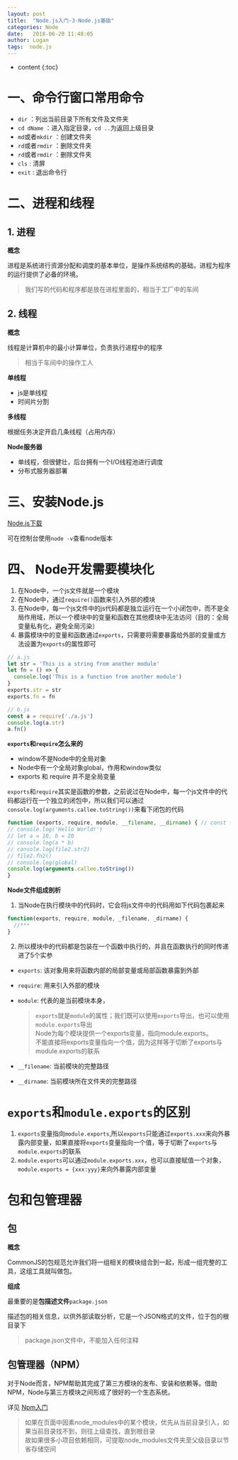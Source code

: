 ```yaml
---
layout: post
title:  "Node.js入门-3-Node.js基础"
categories: Node
date:   2018-06-20 11:48:05
author: Logan
tags:  node.js
---
```


* content
{:toc}

# 一、命令行窗口常用命令

- `dir` ：列出当前目录下所有文件及文件夹
- `cd dName` ：进入指定目录，`cd ..`为返回上级目录
- `md`或者`mkdir` ：创建文件夹
- `rd`或者`rmdir` ：删除文件夹
- `rd`或者`rmdir` ：删除文件夹
- `cls` : 清屏
- `exit` : 退出命令行

# 二、进程和线程

## 1. 进程

**概念**

进程是系统进行资源分配和调度的基本单位，是操作系统结构的基础，进程为程序的运行提供了必备的环境。

> 我们写的代码和程序都是放在进程里面的，相当于工厂中的车间

## 2. 线程

**概念**

线程是计算机中的最小计算单位，负责执行进程中的程序

> 相当于车间中的操作工人






**单线程**

- js是单线程
- 时间片分割

**多线程**

根据任务决定开启几条线程（占用内存）

**Node服务器**

- 单线程，但很健壮，后台拥有一个I/O线程池进行调度
- 分布式服务器部署






# 三、安装Node.js

[Node.js下载](https://nodejs.org/en/)

可在控制台使用`node -v`查看node版本

# 四、 Node开发需要模块化
1. 在Node中，一个js文件就是一个模块
2. 在Node中，通过`require()`函数来引入外部的模块
3. 在Node中，每一个js文件中的js代码都是独立运行在一个小闭包中，而不是全局作用域，所以一个模块中的变量和函数在其他模块中无法访问（目的：全局变量私有化，避免全局污染）
4. 暴露模块中的变量和函数通过`exports`，只需要将需要暴露给外部的变量或方法设置为`exports`的属性即可

  ```js
  // a.js
  let str = 'This is a string from another module'
  let fn = () => {
    console.log('This is a function from another module')
  }
  exports.str = str
  exports.fn = fn
  
  // b.js
  const a = require('./a.js')
  console.log(a.str)
  a.fn()
  ```

**`exports`和`require`怎么来的**

- window不是Node中的全局对象
- Node中有一个全局对象global，作用和window类似
- exports 和 require 并不是全局变量

`exports`和`require`其实是函数的参数，之前说过在Node中，每一个js文件中的代码都运行在一个独立的闭包中，所以我们可以通过`console.log(arguments.callee.toString())`来看下闭包的代码

```js
function (exports, require, module, __filename, __dirname) { // const file2 = require('./2')
// console.log('Hello World!')
// let a = 10, b = 20
// console.log(a * b)
// console.log(file2.str2)
// file2.fn2()
// console.log(global)
console.log(arguments.callee.toString())
}
```

**Node文件组成剖析**

1. 当Node在执行模块中的代码时，它会将js文件中的代码用如下代码包裹起来

  ```js
  function(exports, require, module, _filename, _dirname) {
    //***
  }
  ```

2. 所以模块中的代码都是包装在一个函数中执行的，并且在函数执行的同时传递进了5个实参

  - `exports`: 该对象用来将函数内部的局部变量或局部函数暴露到外部
  - `require`: 用来引入外部的模块
  - `module`: 代表的是当前模块本身，
      
      > `exports`就是`module`的属性；我们既可以使用`exports`导出，也可以使用`module.exports`导出<br>
      > Node为每个模块提供一个exports变量，指向module.exports。<br>
      > 不能直接将exports变量指向一个值，因为这样等于切断了exports与module.exports的联系

  - `__filename`: 当前模块的完整路径
  - `__dirname`: 当前模块所在文件夹的完整路径

# `exports`和`module.exports`的区别

1. `exports`变量指向`module.exports`,所以`exports`只能通过`exports.xxx`来向外暴露内部变量，如果直接将`exports`变量指向一个值，等于切断了`exports`与`module.exports`的联系
2. `module.exports`可以通过`module.exports.xxx`，也可以直接赋值一个对象，`module.exports = {xxx:yyy}`来向外暴露内部变量

# 包和包管理器

## 包

**概念**

CommonJS的包规范允许我们将一组相关的模块组合到一起，形成一组完整的工具，这组工具就叫做包。

**组成**

最重要的是**包描述文件**`package.json`

描述包的相关信息，以供外部读取分析，它是一个JSON格式的文件，位于包的根目录下

> package.json文件中，不能加入任何注释

## 包管理器（NPM）

对于Node而言，NPM帮助其完成了第三方模块的发布、安装和依赖等。借助NPM，Node与第三方模块之间形成了很好的一个生态系统。

详见
[Npm入门](https://logan70.github.io/2017/09/25/learn-npm/)

> 如果在页面中因素node_modules中的某个模块，优先从当前目录引入，如果当前目录找不到，则往上级查找，直到根目录<br>
> 故如果很多小项目依赖相同，可提取node_modules文件夹至父级目录以节省存储空间

